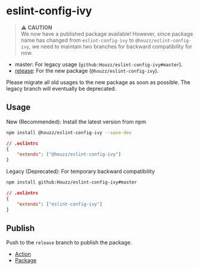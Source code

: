 # eslint-config-ivy

> ⚠️ **CAUTION**  
> We now have a published package available! However, since package name has changed from `eslint-config-ivy` to `@houzz/eslint-config-ivy`, we need to maintain two branches for backward compatibility for now.

-   master: For legacy usage (`github:Houzz/eslint-config-ivy#master`).
-   [release](https://github.com/Houzz/eslint-config-ivy/tree/release): For the new package (`@houzz/eslint-config-ivy`).

Please migrate all old usages to the new package as soon as possible. The legacy branch will eventually be deprecated.

## Usage

New (Recommended): Install the latest version from npm

```sh
npm install @houzz/eslint-config-ivy --save-dev
```

```json
// .eslintrc
{
    "extends": ["@houzz/eslint-config-ivy"]
}
```

Legacy (Deprecated): For temporary backward compatibility

```sh
npm install github:Houzz/eslint-config-ivy#master
```

```json
// .eslintrc
{
    "extends": ["eslint-config-ivy"]
}
```

## Publish

Push to the `release` branch to publish the package.

-   [Action](https://github.com/Houzz/eslint-config-ivy/actions/workflows/npmpublish.yml)
-   [Package](https://github.com/orgs/Houzz/packages/npm/package/eslint-config-ivy)
